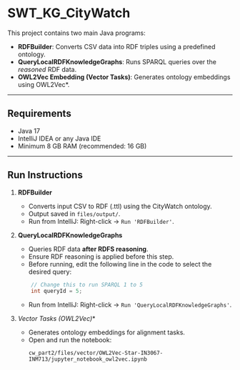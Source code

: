 # SWT_KG_CityWatch

This project contains two main Java programs:

- **RDFBuilder**: Converts CSV data into RDF triples using a predefined ontology.
- **QueryLocalRDFKnowledgeGraphs**: Runs SPARQL queries over the *reasoned* RDF data.
- **OWL2Vec Embedding (Vector Tasks)**: Generates ontology embeddings using OWL2Vec*.
---

## Requirements

- Java 17  
- IntelliJ IDEA or any Java IDE  
- Minimum 8 GB RAM (recommended: 16 GB)  

---

## Run Instructions

1. **RDFBuilder**  
   - Converts input CSV to RDF (.ttl) using the CityWatch ontology.  
   - Output saved in `files/output/`.  
   - Run from IntelliJ: Right-click → `Run 'RDFBuilder'`.

2. **QueryLocalRDFKnowledgeGraphs**  
   - Queries RDF data **after RDFS reasoning**.  
   - Ensure RDF reasoning is applied before this step.  
   - Before running, edit the following line in the code to select the desired query:
    ```java
        // Change this to run SPARQL 1 to 5
        int queryId = 5;
    ```
   - Run from IntelliJ: Right-click → `Run 'QueryLocalRDFKnowledgeGraphs'`.

3. **Vector Tasks (OWL2Vec*)**  
   - Generates ontology embeddings for alignment tasks.  
   - Open and run the notebook:
     ```
     cw_part2/files/vector/OWL2Vec-Star-IN3067-INM713/jupyter_notebook_owl2vec.ipynb
     ```


